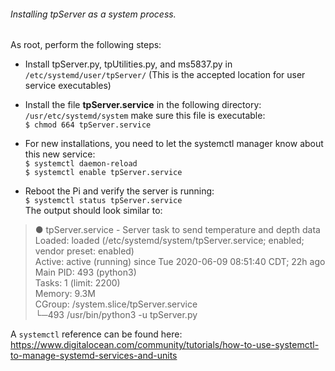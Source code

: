 ###### Installing tpServer as a system process.

As root, perform the following steps:
- Install tpServer.py, tpUtilities.py, and ms5837.py in `/etc/systemd/user/tpServer/`
  (This is the accepted location for user service executables)

- Install the file **tpServer.service** in the following directory:
`/usr/etc/systemd/system`
make sure this file is executable:  
 `$ chmod 664 tpServer.service`

- For new installations, you need to let the systemctl manager know about this new service:  
`$ systemctl daemon-reload`  
`$ systemctl enable tpServer.service`

- Reboot the Pi and verify the server is running:  
`$ systemctl status tpServer.service`  
The output should look similar to:  
>● tpServer.service - Server task to send temperature and depth data  
>   Loaded: loaded (/etc/systemd/system/tpServer.service; enabled; vendor preset: enabled)  
>   Active: active (running) since Tue 2020-06-09 08:51:40 CDT; 22h ago  
> Main PID: 493 (python3)  
>    Tasks: 1 (limit: 2200)  
>   Memory: 9.3M  
>   CGroup: /system.slice/tpServer.service  
>           └─493 /usr/bin/python3 -u tpServer.py


A `systemctl` reference can be found here: 
https://www.digitalocean.com/community/tutorials/how-to-use-systemctl-to-manage-systemd-services-and-units 